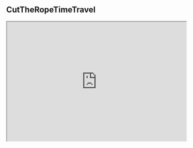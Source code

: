 
## CutTheRopeTimeTravel
<iframe src="https://sfmemz.github.io/CutTheRopeTimeTravel/" width="480" height="320">
<a href="/index.html">More Games</a>
